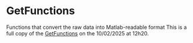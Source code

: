 # GetFunctions

Functions that convert the raw data into Matlab-readable format
This is a full copy of the [GetFunctions](https://github.com/MobsLab/GetFunctions.git) on the 10/02/2025 at 12h20.
